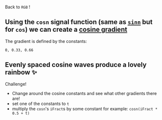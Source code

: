 Back to `RGB` !

Using the `cosn` signal function (same as [`sinn`](/#/3_animation/3) but for `cos`) we can create a [cosine gradient](https://iquilezles.org/www/articles/palettes/palettes.htm)
---
The gradient is defined by the constants:
```
0, 0.33, 0.66
```
Evenly spaced cosine waves produce a lovely rainbow ✨
---
Challenge!
- Change around the cosine constants and see what other gradients there are!
- set one of the constants to `t`
- multiply the `cosn`'s `iFract`s by some constant
for example: `cosn(iFract * 0.5 + t)`